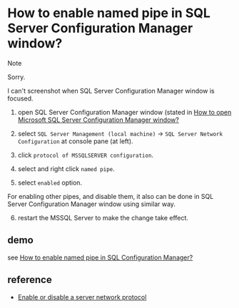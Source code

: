 # How to enable named pipe in SQL Server Configuration Manager window?
> [!NOTE]
> Sorry.
>
> I can't screenshot when SQL Server Configuration Manager window is focused.

1. open SQL Server Configuration Manager window (stated in [How to open Microsoft SQL Server Configuration Manager window?](https://github.com/4.0843245/Microsoft-SQL-Server-Configuration-Manager/blob/main/How%20to/How%20to%20open%20Microsoft%20SQL%20Server%20Configuration%20Manager%20window%3F.md)

2. select `SQL Server Management (local machine)` -> `SQL Server Network Configuration` at console pane (at left).
3. click `protocol of MSSQLSERVER configuration`.
4. select and right click `named pipe`.
5. select `enabled` option.

For enabling other pipes, and disable them, it also can be done in SQL Server Configuration Manager window using similar way.

6. restart the MSSQL Server to make the change take effect.
   
## demo
see [How to enable named pipe in SQL Configuration Manager?](https://youtu.be/WjmDP81Rzrw)

## reference
+ [Enable or disable a server network protocol](https://learn.microsoft.com/en-us/sql/database-engine/configure-windows/enable-or-disable-a-server-network-protocol?view=sql-server-ver16)
